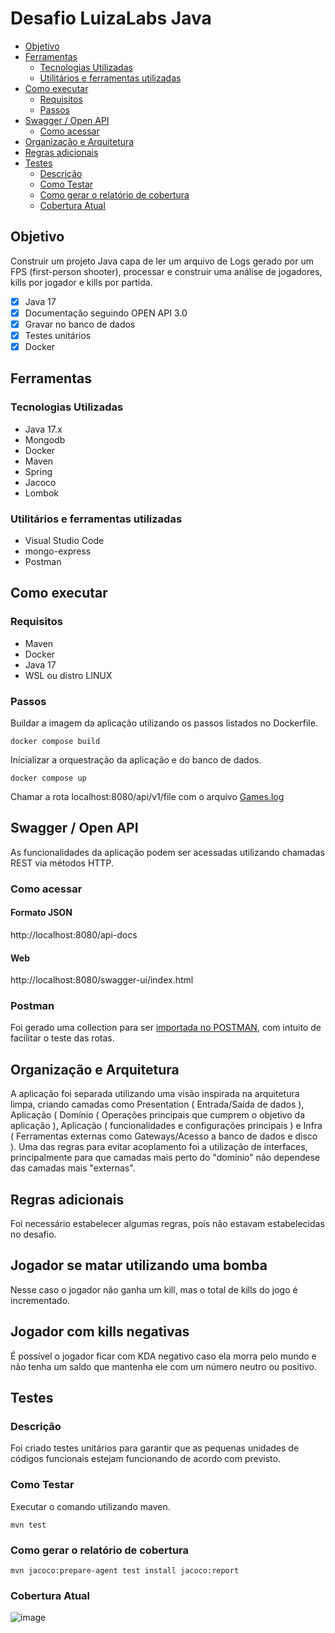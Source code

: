 # Desafio LuizaLabs Java
- [Objetivo](#objetivo)
- [Ferramentas](#ferramentas)
  - [Tecnologias Utilizadas](#tecnologias-utilizadas)
  - [Utilitários e ferramentas utilizadas](#utilitários-e-ferramentas-utilizadas)
- [Como executar](#como-executar)
  - [Requisitos](#requisitos)
  - [Passos](#passos)
- [Swagger / Open API](#swagger--open-api)
  - [Como acessar](#como-acessar)
- [Organização e Arquitetura](#organização-e-arquitetura)
- [Regras adicionais](#regras-adicionais)
- [Testes](#testes)
  - [Descrição](#descrição)
  - [Como Testar](#como-testar)
  - [Como gerar o relatório de cobertura](#como-gerar-o-relatório-de-cobertura)
  - [Cobertura Atual](#cobertura-atual)
## Objetivo
Construir um projeto Java capa de ler um arquivo de Logs gerado por um FPS (first-person shooter), processar e construir uma análise de jogadores, kills por jogador e kills por partida.
- [X] Java 17
- [X] Documentação seguindo OPEN API 3.0
- [X] Gravar no banco de dados
- [X] Testes unitários
- [X] Docker
## Ferramentas 
### Tecnologias Utilizadas
- Java 17.x
- Mongodb
- Docker
- Maven
- Spring 
- Jacoco
- Lombok

### Utilitários e ferramentas utilizadas
- Visual Studio Code
- mongo-express
- Postman

## Como executar
### Requisitos
- Maven
- Docker
- Java 17
- WSL ou distro LINUX

### Passos
Buildar a imagem da aplicação utilizando os passos listados no Dockerfile.
```
docker compose build
```

Inicializar a orquestração da aplicação e do banco de dados.
```
docker compose up
```

Chamar a rota localhost:8080/api/v1/file com o arquivo <a href="https://github.com/FelipeJhordan/luizalabs-java-challenge/blob/games.log">Games.log</a>

## Swagger / Open API 
As funcionalidades da aplicação podem ser acessadas utilizando chamadas REST via métodos HTTP.
### Como acessar
#### Formato JSON
http://localhost:8080/api-docs
#### Web
http://localhost:8080/swagger-ui/index.html

### Postman
Foi gerado uma collection para ser <a href="https://github.com/FelipeJhordan/luizalabs-java-challenge/blob/LuizaLabs.postman_collection.json">importada no POSTMAN</a>, com intuito de facilitar o teste das rotas.

## Organização e Arquitetura
A aplicação foi separada utilizando uma visão inspirada na arquitetura limpa, criando camadas como Presentation ( Entrada/Saída de dados ), Aplicação (  Domínio ( Operações principais que cumprem o objetivo da aplicação ), Aplicação ( funcionalidades e configurações principais ) e Infra ( Ferramentas externas como Gateways/Acesso a banco de dados e disco ). 
Uma das regras para evitar acoplamento foi a utilização de interfaces, principalmente para que camadas mais perto do "domínio" não dependese das camadas mais "externas".

## Regras adicionais
Foi necessário estabelecer algumas regras, pois não estavam estabelecidas no desafio.
## Jogador se matar utilizando uma bomba 
Nesse caso o jogador não ganha um kill, mas o total de kills do jogo é incrementado.
## Jogador com kills negativas 
É possível o jogador ficar com KDA negativo caso ela morra pelo mundo e não tenha um saldo que mantenha ele com um número neutro ou positivo.

## Testes
### Descrição
Foi criado testes unitários para garantir que as pequenas unidades de códigos funcionais estejam funcionando de acordo com previsto.
### Como Testar
Executar o comando utilizando maven.
```
mvn test
```
### Como gerar o relatório de cobertura
```
mvn jacoco:prepare-agent test install jacoco:report
```
### Cobertura Atual
![image](https://github.com/FelipeJhordan/luizalabs-java-challenge/assets/44248690/a457614b-32ca-4194-b376-15c376999f41)

